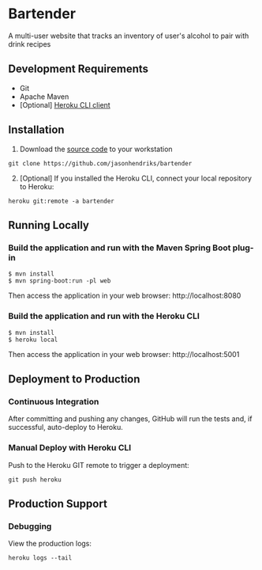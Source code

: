 # Bartender

A multi-user website that tracks an inventory of user's alcohol to pair with drink recipes

## Development Requirements

- Git
- Apache Maven
- [Optional] [Heroku CLI client](https://devcenter.heroku.com/articles/heroku-cli)

## Installation

1. Download the [source code](https://github.com/jasonhendriks/bartender) to your workstation

```
git clone https://github.com/jasonhendriks/bartender
```

2. [Optional] If you installed the Heroku CLI, connect your local repository to Heroku:

```
heroku git:remote -a bartender
```

## Running Locally

### Build the application and run with the Maven Spring Boot plug-in

```
$ mvn install
$ mvn spring-boot:run -pl web
```

Then access the application in your web browser: http://localhost:8080

### Build the application and run with the Heroku CLI

```
$ mvn install
$ heroku local
```

Then access the application in your web browser: http://localhost:5001

## Deployment to Production

### Continuous Integration

After committing and pushing any changes, GitHub will run the tests and, if successful, auto-deploy to Heroku.

### Manual Deploy with Heroku CLI

Push to the Heroku GIT remote to trigger a deployment:

```
git push heroku
```

## Production Support

### Debugging

View the production logs:

```
heroku logs --tail
```
